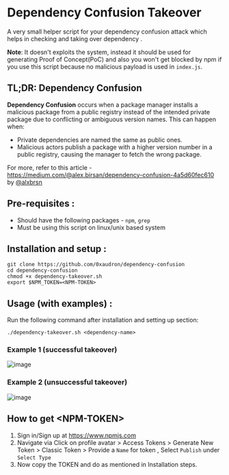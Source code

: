 # Dependency Confusion Takeover
A very small  helper script for your dependency confusion attack which helps in checking and taking over dependency . 

**Note**: It doesn't exploits the system, instead it should be used for generating Proof of Concept(PoC) and also you won't get blocked by npm if you use this script because no malicious payload is used in `index.js`.

## TL;DR: Dependency Confusion

**Dependency Confusion** occurs when a package manager installs a malicious package from a public registry instead of the intended private package due to conflicting or ambiguous version names. This can happen when:

- Private dependencies are named the same as public ones.
- Malicious actors publish a package with a higher version number in a public registry, causing the manager to fetch the wrong package.

For more, refer to this article - https://medium.com/@alex.birsan/dependency-confusion-4a5d60fec610 by [@alxbrsn](https://x.com/alxbrsn)

## Pre-requisites : 
- Should have the following packages - `npm`, `grep`
- Must be using this script on linux/unix based system

## Installation and setup :
```
git clone https://github.com/0xaudron/dependency-confusion 
cd dependency-confusion 
chmod +x dependency-takeover.sh
export $NPM_TOKEN=<NPM-TOKEN> 
```

## Usage (with examples) :
Run the following command after installation and setting up section:
```
./dependency-takeover.sh <dependency-name>
```
### Example 1 (successful takeover)
![image](https://github.com/user-attachments/assets/81c0d6cd-d4c2-46a3-af4f-6e628e408090)

### Example 2 (unsuccessful takeover)
![image](https://github.com/user-attachments/assets/9cc095ce-882c-4a5e-a3a7-2ae633d45652)




## How to get \<NPM-TOKEN\> 
1. Sign in/Sign up at https://www.npmjs.com
2. Navigate via Click on profile avatar > Access Tokens > Generate New Token > Classic Token > Provide a `Name` for token , Select `Publish` under `Select Type`
3. Now copy the TOKEN and do as mentioned in Installation steps.

